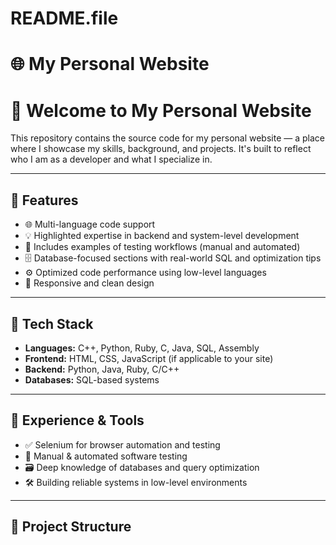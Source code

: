# README.file
# 🌐 My Personal Website

# 👋 Welcome to My Personal Website

This repository contains the source code for my personal website — a place where I showcase my skills, background, and projects. It's built to reflect who I am as a developer and what I specialize in.

---

## 🚀 Features

- 🌐 Multi-language code support
- 💡 Highlighted expertise in backend and system-level development
- 🧪 Includes examples of testing workflows (manual and automated)
- 🗄️ Database-focused sections with real-world SQL and optimization tips
- ⚙️ Optimized code performance using low-level languages
- 📱 Responsive and clean design

---

## 🧠 Tech Stack

- **Languages:** C++, Python, Ruby, C, Java, SQL, Assembly
- **Frontend:** HTML, CSS, JavaScript (if applicable to your site)
- **Backend:** Python, Java, Ruby, C/C++
- **Databases:** SQL-based systems

---

## 💼 Experience & Tools

- ✅ Selenium for browser automation and testing
- 🧪 Manual & automated software testing
- 🗃️ Deep knowledge of databases and query optimization
- 🛠️ Building reliable systems in low-level environments

---

## 📂 Project Structure



